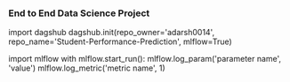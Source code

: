 ### End to End Data Science Project
import dagshub
dagshub.init(repo_owner='adarsh0014', repo_name='Student-Performance-Prediction', mlflow=True)

import mlflow
with mlflow.start_run():
  mlflow.log_param('parameter name', 'value')
  mlflow.log_metric('metric name', 1)